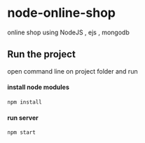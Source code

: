 # node-online-shop
online shop using NodeJS , ejs , mongodb

## Run the project
open command line on project folder and run
#### install node modules
```
npm install
```
#### run server
```
npm start
```
